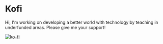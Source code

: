# Kofi
Hi, I'm working on developing a better world with technology by teaching in underfunded areas. Please give me your support!

[![ko-fi](https://www.ko-fi.com/img/githubbutton_sm.svg)](https://ko-fi.com/M4M12951Z)  
